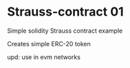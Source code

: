# Strauss-contract 01

Simple solidity Strauss contract example

Creates simple ERC-20 token

upd: use in evm networks
